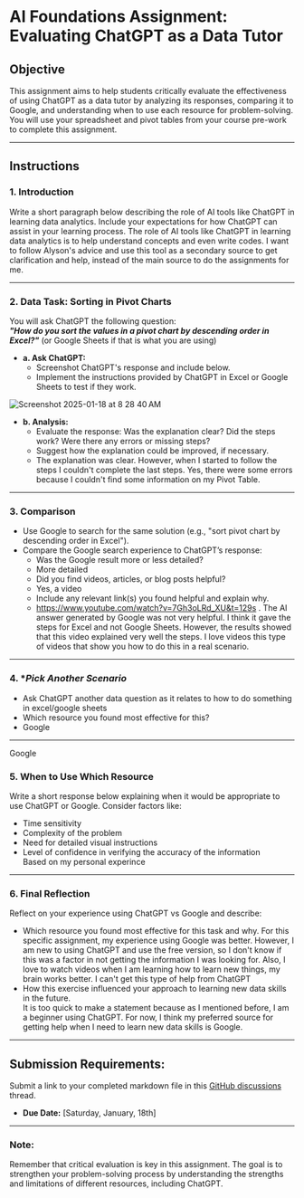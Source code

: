 # **AI Foundations Assignment: Evaluating ChatGPT as a Data Tutor**

## **Objective**  
This assignment aims to help students critically evaluate the effectiveness of using ChatGPT as a data tutor by analyzing its responses, comparing it to Google, and understanding when to use each resource for problem-solving. You will use your spreadsheet and pivot tables from your course pre-work to complete this assignment.  

---

## **Instructions**

### 1. **Introduction**  
Write a short paragraph below describing the role of AI tools like ChatGPT in learning data analytics. Include your expectations for how ChatGPT can assist in your learning process.
The role of AI tools like ChatGPT in learning data analytics is to help understand concepts and even write codes. I want to follow Alyson's advice and use this tool as a secondary source to get clarification and help, instead of the main source to do the assignments for me.

---

### 2. **Data Task: Sorting in Pivot Charts**  

You will ask ChatGPT the following question:  
**_"How do you sort the values in a pivot chart by descending order in Excel?"_** (or Google Sheets if that is what you are using) 

- **a. Ask ChatGPT:**  
  - Screenshot ChatGPT's response and include below. 
  - Implement the instructions provided by ChatGPT in Excel or Google Sheets to test if they work.  

![Screenshot 2025-01-18 at 8 28 40 AM](https://github.com/user-attachments/assets/42495640-0e59-47e2-a697-866c15417ecd)

- **b. Analysis:**  
  - Evaluate the response: Was the explanation clear? Did the steps work? Were there any errors or missing steps?  
  - Suggest how the explanation could be improved, if necessary.
  - The explanation was clear. However, when I started to follow the steps I couldn't complete the last steps. Yes, there were some errors because I couldn't find some information on my Pivot Table.
---

### 3. **Comparison**  
- Use Google to search for the same solution (e.g., "sort pivot chart by descending order in Excel").  
- Compare the Google search experience to ChatGPT’s response:  
  - Was the Google result more or less detailed?
  - More detailed
  - Did you find videos, articles, or blog posts helpful?
  - Yes, a video 
  - Include any relevant link(s) you found helpful and explain why.
  - https://www.youtube.com/watch?v=7Gh3oLRd_XU&t=129s . The AI answer generated by Google was not very helpful. I think it gave the steps for Excel and not Google Sheets. However, the results showed that this video explained very well the steps. I love videos this type of videos that show you how to do this in a real scenario.

---

### 4. **Pick Another Scenario*  
- Ask ChatGPT another data question as it relates to how to do something in excel/google sheets 
- Which resource you found most effective for this?
-   Google
---
Google
### 5. **When to Use Which Resource**  
Write a short response below explaining when it would be appropriate to use ChatGPT or Google. Consider factors like:  
- Time sensitivity  
- Complexity of the problem  
- Need for detailed visual instructions  
- Level of confidence in verifying the accuracy of the information  
  Based on my personal experince 
---

### 6. **Final Reflection**  
Reflect on your experience using ChatGPT vs Google and describe:  
- Which resource you found most effective for this task and why.
For this specific assignment, my experience using Google was better. However, I am new to using ChatGPT and use the free version, so I don't know if this was a factor in not getting the information I was looking for. Also, I love to watch videos when I am learning how to learn new things, my brain works better. I can't get this type of help from ChatGPT
- How this exercise influenced your approach to learning new data skills in the future.  
It is too quick to make a statement because as I mentioned before, I am a beginner using ChatGPT. For now, I think my preferred source for getting help when I need to learn new data skills is Google.
---

## **Submission Requirements:**  
Submit a link to your completed markdown file in this [GitHub discussions](https://github.com/Tech-Moms/data-analytics-winter-2025/discussions/4) thread.  
- **Due Date:** [Saturday, January, 18th]  

---

### **Note:**  
Remember that critical evaluation is key in this assignment. The goal is to strengthen your problem-solving process by understanding the strengths and limitations of different resources, including ChatGPT.
